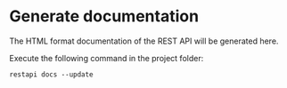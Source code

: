 # Generate documentation

The HTML format documentation of the REST API will be generated here.

Execute the following command in the project folder:

    restapi docs --update
